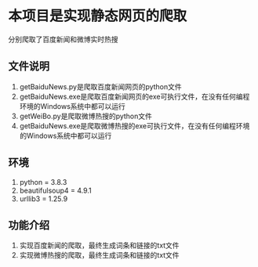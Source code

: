 # 本项目是实现静态网页的爬取
分别爬取了百度新闻和微博实时热搜
## 文件说明
1. getBaiduNews.py是爬取百度新闻网页的python文件
2. getBaiduNews.exe是爬取百度新闻网页的exe可执行文件，在没有任何编程环境的Windows系统中都可以运行
3. getWeiBo.py是爬取微博热搜的python文件
4. getBaiduNews.exe是爬取微博热搜的exe可执行文件，在没有任何编程环境的Windows系统中都可以运行
## 环境
1. python = 3.8.3
2. beautifulsoup4 = 4.9.1
3. urllib3 = 1.25.9
## 功能介绍
1. 实现百度新闻的爬取，最终生成词条和链接的txt文件
2. 实现微博热搜的爬取，最终生成词条和链接的txt文件
